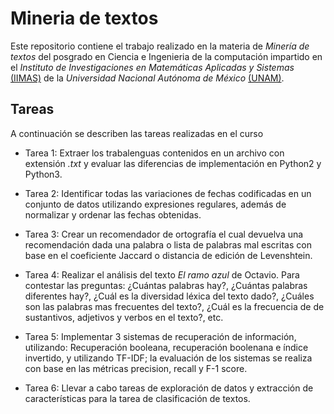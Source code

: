 # Mineria de textos

Este repositorio contiene el trabajo realizado en la materia de _Minería de textos_ del posgrado en Ciencia e Ingenieria de la computación impartido en el _Instituto de Investigaciones en Matemáticas Aplicadas y Sistemas_ [(IIMAS)](https://www.iimas.unam.mx/) de la _Universidad Nacional Autónoma de México_ [(UNAM)](https://www.unam.mx/).

## Tareas
A continuación se describen las tareas realizadas en el curso
+ Tarea 1: Extraer los trabalenguas contenidos en un archivo con extensión _.txt_ y evaluar las diferencias de implementación en Python2 y Python3.

+ Tarea 2: Identificar todas las variaciones de fechas codificadas en un conjunto de datos utilizando expresiones regulares, además de normalizar y ordenar las fechas obtenidas.

+ Tarea 3: Crear un recomendador de ortografía el cual devuelva una recomendación dada una palabra o lista de palabras mal escritas con base en el coeficiente Jaccard o distancia de edición de Levenshtein.

+ Tarea 4: Realizar el análisis del texto _El ramo azul_ de Octavio. Para contestar las preguntas: ¿Cuántas palabras hay?, ¿Cuántas palabras diferentes hay?, ¿Cuál es la diversidad léxica del texto dado?, ¿Cuáles son las palabras mas frecuentes del texto?, ¿Cuál es la frecuencia de de sustantivos, adjetivos y verbos en el texto?, etc.

+ Tarea 5: Implementar 3 sistemas de recuperación de información, utilizando: Recuperación booleana, recuperación boolenana e índice invertido, y utilizando TF-IDF; la evaluación de los sistemas se realiza con base en las métricas precision, recall y F-1 score.

+ Tarea 6: Llevar a cabo tareas de exploración de datos y extracción de características para la tarea de clasificación de textos.